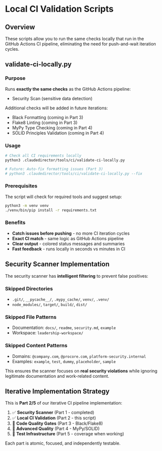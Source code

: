 # Local CI Validation Scripts

## Overview
These scripts allow you to run the same checks locally that run in the GitHub Actions CI pipeline, eliminating the need for push-and-wait iteration cycles.

## validate-ci-locally.py

### Purpose
Runs **exactly the same checks** as the GitHub Actions pipeline:
- Security Scan (sensitive data detection)

Additional checks will be added in future iterations:
- Black Formatting (coming in Part 3)
- Flake8 Linting (coming in Part 3)
- MyPy Type Checking (coming in Part 4)
- SOLID Principles Validation (coming in Part 4)

### Usage
```bash
# Check all CI requirements locally
python3 .claudedirector/tools/ci/validate-ci-locally.py

# Future: Auto-fix formatting issues (Part 3)
# python3 .claudedirector/tools/ci/validate-ci-locally.py --fix
```

### Prerequisites
The script will check for required tools and suggest setup:
```bash
python3 -m venv venv
./venv/bin/pip install -r requirements.txt
```

### Benefits
- **Catch issues before pushing** - no more CI iteration cycles
- **Exact CI match** - same logic as GitHub Actions pipeline
- **Clear output** - colored status messages and summaries
- **Fast feedback** - runs locally in seconds vs minutes in CI

## Security Scanner Implementation

The security scanner has **intelligent filtering** to prevent false positives:

### Skipped Directories
- `.git/`, `__pycache__/`, `.mypy_cache/`, `venv/`, `.venv/`
- `node_modules/`, `target/`, `build/`, `dist/`

### Skipped File Patterns
- Documentation: `docs/`, `readme`, `security.md`, `example`
- Workspace: `leadership-workspace/`

### Skipped Content Patterns
- Domains: `@company.com`, `@procore.com`, `platform-security.internal`
- Examples: `example`, `test`, `dummy`, `placeholder`, `sample`

This ensures the scanner focuses on **real security violations** while ignoring legitimate documentation and work-related content.

## Iterative Implementation Strategy

This is **Part 2/5** of our iterative CI pipeline implementation:

1. ✅ **Security Scanner** (Part 1 - completed)
2. ✅ **Local CI Validation** (Part 2 - this script)
3. 🔄 **Code Quality Gates** (Part 3 - Black/Flake8)
4. 🔄 **Advanced Quality** (Part 4 - MyPy/SOLID)
5. 🔄 **Test Infrastructure** (Part 5 - coverage when working)

Each part is atomic, focused, and independently testable.
